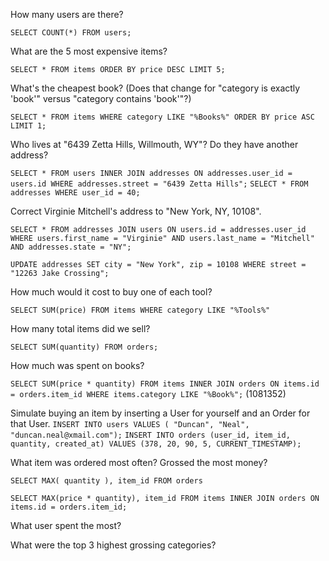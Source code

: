 How many users are there?

`SELECT COUNT(*) FROM users;`

What are the 5 most expensive items?

`SELECT * FROM items ORDER BY price DESC LIMIT 5;`

What's the cheapest book? (Does that change for "category is exactly 'book'" versus "category contains 'book'"?)

`SELECT * FROM items WHERE category LIKE "%Books%" ORDER BY price ASC LIMIT 1;`

Who lives at "6439 Zetta Hills, Willmouth, WY"? Do they have another address?

`SELECT * FROM users INNER JOIN addresses ON addresses.user_id = users.id WHERE addresses.street = "6439 Zetta Hills";`
`SELECT * FROM addresses WHERE user_id = 40;`

Correct Virginie Mitchell's address to "New York, NY, 10108".

`SELECT * FROM addresses JOIN users ON users.id = addresses.user_id WHERE users.first_name = "Virginie" AND users.last_name = "Mitchell" AND addresses.state = "NY";`

`UPDATE addresses SET city = "New York", zip = 10108 WHERE street = "12263 Jake Crossing";`

How much would it cost to buy one of each tool?

`SELECT SUM(price) FROM items WHERE category LIKE "%Tools%"`

How many total items did we sell?

`SELECT SUM(quantity) FROM orders;`

How much was spent on books?

`SELECT SUM(price * quantity) FROM items INNER JOIN orders ON items.id = orders.item_id WHERE items.category LIKE "%Book%";` (1081352)

Simulate buying an item by inserting a User for yourself and an Order for that User.
`INSERT INTO users VALUES ( "Duncan", "Neal", "duncan.neal@xmail.com");`
`INSERT INTO orders (user_id, item_id, quantity, created_at) VALUES (378, 20, 90, 5, CURRENT_TIMESTAMP);`


What item was ordered most often? Grossed the most money?

`SELECT MAX( quantity ), item_id FROM orders`

`SELECT MAX(price * quantity), item_id FROM items INNER JOIN orders ON items.id = orders.item_id;`

What user spent the most?

What were the top 3 highest grossing categories?
